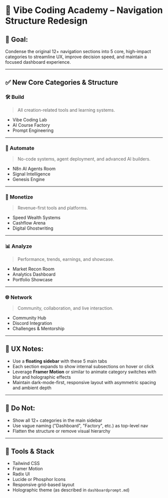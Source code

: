 # 🧠 Vibe Coding Academy – Navigation Structure Redesign

## 🎯 Goal:
Condense the original 12+ navigation sections into 5 core, high-impact categories to streamline UX, improve decision speed, and maintain a focused dashboard experience.

---

## ✅ New Core Categories & Structure

### 🛠 Build
> All creation-related tools and learning systems.
- Vibe Coding Lab  
- AI Course Factory  
- Prompt Engineering  

---

### 🤖 Automate
> No-code systems, agent deployment, and advanced AI builders.
- N8n AI Agents Room  
- Signal Intelligence  
- Genesis Engine  

---

### 💸 Monetize
> Revenue-first tools and platforms.
- Speed Wealth Systems  
- Cashflow Arena  
- Digital Ghostwriting  

---

### 📊 Analyze
> Performance, trends, earnings, and showcase.
- Market Recon Room  
- Analytics Dashboard  
- Portfolio Showcase  

---

### 🌐 Network
> Community, collaboration, and live interaction.
- Community Hub  
- Discord Integration  
- Challenges & Mentorship  

---

## 🧩 UX Notes:
- Use a **floating sidebar** with these 5 main tabs
- Each section expands to show internal subsections on hover or click
- Leverage **Framer Motion** or similar to animate category switches with blur and holographic effects
- Maintain dark-mode-first, responsive layout with asymmetric spacing and ambient depth

---

## 🚫 Do Not:
- Show all 12+ categories in the main sidebar
- Use vague naming ("Dashboard", "Factory", etc.) as top-level nav
- Flatten the structure or remove visual hierarchy

---

## 🔧 Tools & Stack
- Tailwind CSS  
- Framer Motion  
- Radix UI  
- Lucide or Phosphor Icons  
- Responsive grid-based layout  
- Holographic theme (as described in `dashboardprompt.md`)